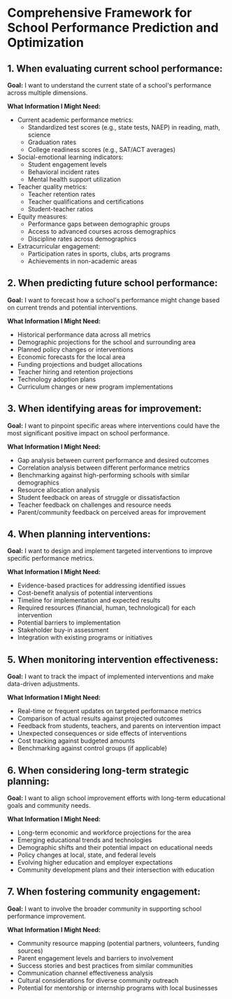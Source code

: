 # Comprehensive Framework for School Performance Prediction and Optimization

## 1. When evaluating current school performance:

**Goal:** I want to understand the current state of a school's performance across multiple dimensions.

**What Information I Might Need:**
- Current academic performance metrics:
  * Standardized test scores (e.g., state tests, NAEP) in reading, math, science
  * Graduation rates
  * College readiness scores (e.g., SAT/ACT averages)
- Social-emotional learning indicators:
  * Student engagement levels
  * Behavioral incident rates
  * Mental health support utilization
- Teacher quality metrics:
  * Teacher retention rates
  * Teacher qualifications and certifications
  * Student-teacher ratios
- Equity measures:
  * Performance gaps between demographic groups
  * Access to advanced courses across demographics
  * Discipline rates across demographics
- Extracurricular engagement:
  * Participation rates in sports, clubs, arts programs
  * Achievements in non-academic areas

## 2. When predicting future school performance:

**Goal:** I want to forecast how a school's performance might change based on current trends and potential interventions.

**What Information I Might Need:**
- Historical performance data across all metrics
- Demographic projections for the school and surrounding area
- Planned policy changes or interventions
- Economic forecasts for the local area
- Funding projections and budget allocations
- Teacher hiring and retention projections
- Technology adoption plans
- Curriculum changes or new program implementations

## 3. When identifying areas for improvement:

**Goal:** I want to pinpoint specific areas where interventions could have the most significant positive impact on school performance.

**What Information I Might Need:**
- Gap analysis between current performance and desired outcomes
- Correlation analysis between different performance metrics
- Benchmarking against high-performing schools with similar demographics
- Resource allocation analysis
- Student feedback on areas of struggle or dissatisfaction
- Teacher feedback on challenges and resource needs
- Parent/community feedback on perceived areas for improvement

## 4. When planning interventions:

**Goal:** I want to design and implement targeted interventions to improve specific performance metrics.

**What Information I Might Need:**
- Evidence-based practices for addressing identified issues
- Cost-benefit analysis of potential interventions
- Timeline for implementation and expected results
- Required resources (financial, human, technological) for each intervention
- Potential barriers to implementation
- Stakeholder buy-in assessment
- Integration with existing programs or initiatives

## 5. When monitoring intervention effectiveness:

**Goal:** I want to track the impact of implemented interventions and make data-driven adjustments.

**What Information I Might Need:**
- Real-time or frequent updates on targeted performance metrics
- Comparison of actual results against projected outcomes
- Feedback from students, teachers, and parents on intervention impact
- Unexpected consequences or side effects of interventions
- Cost tracking against budgeted amounts
- Benchmarking against control groups (if applicable)

## 6. When considering long-term strategic planning:

**Goal:** I want to align school improvement efforts with long-term educational goals and community needs.

**What Information I Might Need:**
- Long-term economic and workforce projections for the area
- Emerging educational trends and technologies
- Demographic shifts and their potential impact on educational needs
- Policy changes at local, state, and federal levels
- Evolving higher education and employer expectations
- Community development plans and their intersection with education

## 7. When fostering community engagement:

**Goal:** I want to involve the broader community in supporting school performance improvement.

**What Information I Might Need:**
- Community resource mapping (potential partners, volunteers, funding sources)
- Parent engagement levels and barriers to involvement
- Success stories and best practices from similar communities
- Communication channel effectiveness analysis
- Cultural considerations for diverse community outreach
- Potential for mentorship or internship programs with local businesses
